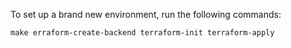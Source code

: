 To set up a brand new environment, run the following commands:
```
make erraform-create-backend terraform-init terraform-apply
```
